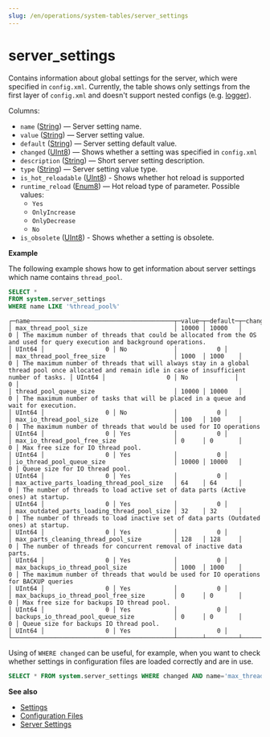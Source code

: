 ```yaml
---
slug: /en/operations/system-tables/server_settings
---
```

# server_settings

Contains information about global settings for the server, which were specified in `config.xml`.
Currently, the table shows only settings from the first layer of `config.xml` and doesn't support nested configs (e.g. [logger](../../operations/server-configuration-parameters/settings.md#server_configuration_parameters-logger)).

Columns:

- `name` ([String](../../sql-reference/data-types/string.md)) — Server setting name.
- `value` ([String](../../sql-reference/data-types/string.md)) — Server setting value.
- `default` ([String](../../sql-reference/data-types/string.md)) — Server setting default value.
- `changed` ([UInt8](../../sql-reference/data-types/int-uint.md#uint-ranges)) — Shows whether a setting was specified in `config.xml`
- `description` ([String](../../sql-reference/data-types/string.md)) — Short server setting description.
- `type` ([String](../../sql-reference/data-types/string.md)) — Server setting value type.
- `is_hot_reloadable` ([UInt8](../../sql-reference/data-types/int-uint.md#uint-ranges)) - Shows whether hot reload is supported
- `runtime_reload` ([Enum8](../../sql-reference/data-types/enum.md)) — Hot reload type of parameter. Possible values:
    - `Yes`
    - `OnlyIncrease`
    - `OnlyDecrease`
    - `No`
- `is_obsolete` ([UInt8](../../sql-reference/data-types/int-uint.md#uint-ranges)) - Shows whether a setting is obsolete.

**Example**

The following example shows how to get information about server settings which name contains `thread_pool`.

``` sql
SELECT *
FROM system.server_settings
WHERE name LIKE '%thread_pool%'
```

``` text
┌─name────────────────────────────────────────┬─value─┬─default─┬─changed─┬─description─────────────────────────────────────────────────────────────────────────────────────────────────────────────────────────────────────────┬─type───┬─is_hot_reloadable─┬─runtime_reload─┬─is_obsolete─┐
│ max_thread_pool_size                        │ 10000 │ 10000   │       0 │ The maximum number of threads that could be allocated from the OS and used for query execution and background operations.                           │ UInt64 │                 0 │ No             │           0 │
│ max_thread_pool_free_size                   │ 1000  │ 1000    │       0 │ The maximum number of threads that will always stay in a global thread pool once allocated and remain idle in case of insufficient number of tasks. │ UInt64 │                 0 │ No             │           0 │
│ thread_pool_queue_size                      │ 10000 │ 10000   │       0 │ The maximum number of tasks that will be placed in a queue and wait for execution.                                                                  │ UInt64 │                 0 │ No             │           0 │
│ max_io_thread_pool_size                     │ 100   │ 100     │       0 │ The maximum number of threads that would be used for IO operations                                                                                  │ UInt64 │                 0 │ Yes            │           0 │
│ max_io_thread_pool_free_size                │ 0     │ 0       │       0 │ Max free size for IO thread pool.                                                                                                                   │ UInt64 │                 0 │ Yes            │           0 │
│ io_thread_pool_queue_size                   │ 10000 │ 10000   │       0 │ Queue size for IO thread pool.                                                                                                                      │ UInt64 │                 0 │ Yes            │           0 │
│ max_active_parts_loading_thread_pool_size   │ 64    │ 64      │       0 │ The number of threads to load active set of data parts (Active ones) at startup.                                                                    │ UInt64 │                 0 │ Yes            │           0 │
│ max_outdated_parts_loading_thread_pool_size │ 32    │ 32      │       0 │ The number of threads to load inactive set of data parts (Outdated ones) at startup.                                                                │ UInt64 │                 0 │ Yes            │           0 │
│ max_parts_cleaning_thread_pool_size         │ 128   │ 128     │       0 │ The number of threads for concurrent removal of inactive data parts.                                                                                │ UInt64 │                 0 │ Yes            │           0 │
│ max_backups_io_thread_pool_size             │ 1000  │ 1000    │       0 │ The maximum number of threads that would be used for IO operations for BACKUP queries                                                               │ UInt64 │                 0 │ Yes            │           0 │
│ max_backups_io_thread_pool_free_size        │ 0     │ 0       │       0 │ Max free size for backups IO thread pool.                                                                                                           │ UInt64 │                 0 │ Yes            │           0 │
│ backups_io_thread_pool_queue_size           │ 0     │ 0       │       0 │ Queue size for backups IO thread pool.                                                                                                              │ UInt64 │                 0 │ Yes            │           0 │
└─────────────────────────────────────────────┴───────┴─────────┴─────────┴─────────────────────────────────────────────────────────────────────────────────────────────────────────────────────────────────────────────────────┴────────┴───────────────────┴────────────────┴─────────────┘

```

Using of `WHERE changed` can be useful, for example, when you want to check 
whether settings in configuration files are loaded correctly and are in use.

<!-- -->

``` sql
SELECT * FROM system.server_settings WHERE changed AND name='max_thread_pool_size'
```

**See also**

- [Settings](../../operations/system-tables/settings.md)
- [Configuration Files](../../operations/configuration-files.md)
- [Server Settings](../../operations/server-configuration-parameters/settings.md)
